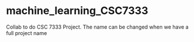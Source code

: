 # machine_learning_CSC7333
Collab to do CSC 7333 Project. The name can be changed when we have a full project name
